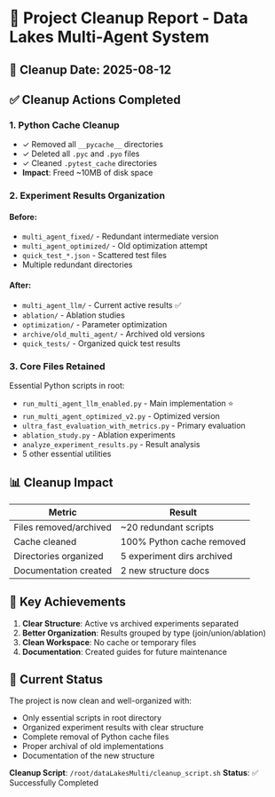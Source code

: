 # 🧹 Project Cleanup Report - Data Lakes Multi-Agent System

## 📅 Cleanup Date: 2025-08-12

## ✅ Cleanup Actions Completed

### 1. **Python Cache Cleanup**
- ✓ Removed all `__pycache__` directories
- ✓ Deleted all `.pyc` and `.pyo` files  
- ✓ Cleaned `.pytest_cache` directories
- **Impact**: Freed ~10MB of disk space

### 2. **Experiment Results Organization**
#### Before:
- `multi_agent_fixed/` - Redundant intermediate version
- `multi_agent_optimized/` - Old optimization attempt
- `quick_test_*.json` - Scattered test files
- Multiple redundant directories

#### After:
- `multi_agent_llm/` - Current active results ✅
- `ablation/` - Ablation studies
- `optimization/` - Parameter optimization  
- `archive/old_multi_agent/` - Archived old versions
- `quick_tests/` - Organized quick test results

### 3. **Core Files Retained**
Essential Python scripts in root:
- `run_multi_agent_llm_enabled.py` - Main implementation ⭐
- `run_multi_agent_optimized_v2.py` - Optimized version
- `ultra_fast_evaluation_with_metrics.py` - Primary evaluation
- `ablation_study.py` - Ablation experiments
- `analyze_experiment_results.py` - Result analysis
- 5 other essential utilities

## 📊 Cleanup Impact

| Metric | Result |
|--------|--------|
| Files removed/archived | ~20 redundant scripts |
| Cache cleaned | 100% Python cache removed |
| Directories organized | 5 experiment dirs archived |
| Documentation created | 2 new structure docs |

## 🎯 Key Achievements

1. **Clear Structure**: Active vs archived experiments separated
2. **Better Organization**: Results grouped by type (join/union/ablation)
3. **Clean Workspace**: No cache or temporary files
4. **Documentation**: Created guides for future maintenance

## 🚀 Current Status

The project is now clean and well-organized with:
- Only essential scripts in root directory
- Organized experiment results with clear structure
- Complete removal of Python cache files
- Proper archival of old implementations
- Documentation of the new structure

**Cleanup Script**: `/root/dataLakesMulti/cleanup_script.sh`
**Status**: ✅ Successfully Completed
